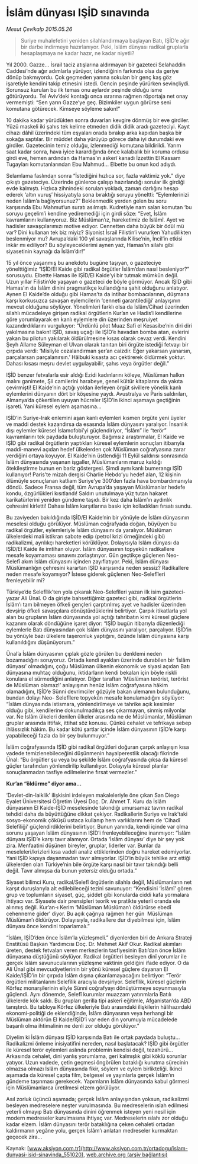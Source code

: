 # İslâm dünyası IŞİD sınavında

*Mesut Çevikalp 2015.05.26*

<div class="pNewsDetailMainContent ctx_content" itemprop="articleBody">
 <blockquote>
  <p>
   Suriye muhalefetini yeniden silahlandırmaya başlayan Batı, IŞİD’e ağır bir darbe indirmeye hazırlanıyor. Peki, İslâm dünyası radikal gruplarla hesaplaşmaya ne kadar hazır, ne kadar niyetli?
  </p>
 </blockquote>
 <p>
  Yıl 2000. Gazze… İsrail taciz atışlarına aldırmayan bir gazeteci Selahaddin Caddesi’nde ağır adımlarla yürüyor, izlendiğinin farkında olsa da geriye dönüp bakmıyordu. Çok geçmeden yanına sokulan bir genç kaş göz işaretiyle kendini takip etmesini istedi. Gencin peşinde yürürken sevinçliydi. Sorunsuz kurulan bu ilk temas onu aylardır peşinde olduğu isme götürüyordu. Tel Aviv’deki kontağı onca ısrarına rağmen röportaja net onay vermemişti: “Sen yarın Gazze’ye geç. Bizimkiler uygun görürse seni komutana götürecek. Kimseye söyleme sakın!”
 </p>
 <p>
  10 dakika kadar yürüdükten sonra duvarları kevgire dönmüş bir eve girdiler. Yüzü maskeli iki şahıs tek kelime etmeden didik didik aradı gazeteciyi. Kayıt cihazı dâhil üzerindeki tüm eşyaları orada bırakıp arka kapıdan başka bir sokağa saptılar. Bir müddet daha yürüyüp görece daha iyi durumdaki eve girdiler. Gazetecinin temiz olduğu, izlenmediği komutana bildirildi. Yarım saat kadar sonra, hava iyice karardığında önce kalabalık bir koruma ordusu girdi eve, hemen ardından da Hamas’ın askerî kanadı İzzettin El Kassam Tugayları komutanlarından Ebu Mahmud… Elbette bu onun kod adıydı.
 </p>
 <p>
  Selamlama faslından sonra “İstediğini hızlıca sor, fazla vaktimiz yok.” diye çıkıştı gazeteciye. Üzerinde günlerce çalışıp hazırlandığı sorular ilk girdiği evde kalmıştı. Hızlıca zihnindeki soruları yokladı, zaman darlığını hesap ederek ‘altın vuruş’ hissiyatıyla sona bıraktığı soruyu yöneltti: “Eylemlerinizi neden İslâm’a bağlıyorsunuz?” Beklenmedik yerden gelen bu soru karşısında Ebu Mahmut’un suratı asılmıştı. Kudretiyle nam salan komutan ‘bu soruyu geçelim’i kendine yediremediği için girdi söze: “Evet, İslâm kavramlarını kullanıyoruz. Biz Müslüman’ız, hareketimiz de İslâmî. Ayet ve hadisler savaşçılarımızı motive ediyor. Cennetten daha büyük bir ödül mü var? Dini kullanan tek biz miyiz? Siyonist İsrail Filistin’i vururken Yahudilikten beslenmiyor mu? Avrupa’daki 100 yıl savaşlarında Kilise’nin, İncil’in etkisi inkâr mı ediliyor? Bu söyleyeceklerimi aynen yaz, Hamas’ın silahı gibi siyasetinin kaynağı da İslâm’dır!”
 </p>
 <p>
  15 yıl önce yaşanmış bu anekdotu bugüne taşıyan, o gazeteciye yönelttiğimiz “IŞİD/El Kaide gibi radikal örgütler İslâm’dan nasıl besleniyor?” sorusuydu. Elbette Hamas ile IŞİD/El Kaide’yi bir tutmak mümkün değil. Uzun yıllar Filistin’de yaşayan o gazeteci de böyle görmüyor. Ancak IŞİD gibi Hamas’ın da İslâm dinini pragmatikçe kullandığına şahit olduğunu anlatıyor. Aynen El Kaide’de olduğu gibi Hamas’ta da intihar bombacılarının, düşmana karşı korkusuzca savaşan eylemcilerin ‘cenneti garantilediği’ anlayışının mevcut olduğunu söylüyor. Yönelimleri farklı olsa da İslâm/Cihad üzerinden silahlı mücadeleye girişen radikal örgütlerin Kur’an ve Hadis’i kendilerine göre yorumlayarak en kanlı eylemlere din üzerinden meşruiyet kazandırdıklarını vurguluyor: “Ürdünlü pilot Muaz Safi el Kesasibe’nin diri diri yakılmasına bakın! IŞİD, savaş uçağı ile IŞİD’e havadan bomba atan, evlerini yakan bu pilotun yakılarak öldürülmesine kısas olarak cevaz verdi. Kendini Şeyh Allame Süleyman el Ulvan olarak tanıtan biri örgüte istediği fetvayı bir çırpıda verdi: ‘Misliyle cezalandırman şer’an caizdir. Eğer yakarsan yanarsın, parçalarsan parçalanırsın.’ Hâlbuki kısasta acı çektirerek öldürmek yoktur. Dahası kısası meşru devlet uygulayabilir, şahıs veya örgütler değil.”
 </p>
 <p>
  IŞİD benzer fetvalarla esir aldığı Ezidi kadınlarını köleye, Müslüman halkın malını ganimete, Şii camilerini harabeye, genel kültür kitaplarını da yakıta çevirmişti! El Kaide’nin açtığı yoldan ilerleyen örgüt sivillere yönelik kanlı eylemlerini dünyanın dört bir köşesine yaydı. Avustralya ve Paris saldırıları, Almanya’da çökertilen uyuyan hücreler IŞİD’in ikinci aşamaya geçtiğinin işareti. Yani küresel eylem aşamasına…
 </p>
 <p>
  IŞİD’in Suriye-Irak enlemini aşan kanlı eylemleri kısmen örgüte yeni üyeler ve maddi destek kazandırsa da esasında İslâm dünyasını yaralıyor. İnsanlık dışı eylemler küresel İslamofobi’yi güçlendiriyor, “İslâm” ile “terör” kavramlarını tek paydada buluşturuyor. Bağımsız araştırmalar, El Kaide ve IŞİD gibi radikal örgütlerin yaptıkları küresel eylemlerin sonuçları itibarıyla maddi-manevi açıdan hedef ülkelerden çok Müslüman coğrafyasına zarar verdiğini ortaya koyuyor. El Kaide’nin üstlendiği 11 Eylül saldırısı sonrasında İslâm dünyasında yaşanan işgaller, Müslümanların maruz kaldığı ötekileştirme bunun en bariz göstergesi. Şimdi aynı kanlı bumerangı IŞİD kullanıyor! Paris’te mizah dergisi Charlie Hebdo’yu hedef alan, 12 kişinin ölümüyle sonuçlanan katliam Suriye’ye 300’den fazla hava bombardımanıyla döndü. Sadece Fransa değil, tüm Avrupa’da yaşayan Müslümanlar hedefe kondu, özgürlükleri kısıtlandı! Saldırı unutulmaya yüz tutan hakaret karikatürlerini yeniden gündeme taşıdı. Bir kez daha İslâm’ın aydınlık çehresini kirletti! Dahası İslâm karşıtlarına baskı için kolladıkları fırsatı sundu.
 </p>
 <p>
  Bu zaviyeden bakıldığında IŞİD/El Kaide’nin bir yönüyle de İslâm dünyasının meselesi olduğu görülüyor. Müslüman coğrafyada doğan, büyüyen bu radikal örgütler, eylemleriyle İslâm dünyasını da yaralıyor. Müslüman ülkelerdeki mali istikrarı sabote edip (petrol krizi örneğindeki gibi) radikalizmi, ayrılıkçı hareketleri körüklüyor. Dolayısıyla İslâm dünyası da IŞİD/El Kaide ile imtihan oluyor. İslâm dünyasının topyekûn radikallere mesafe koyamaması sınavını zorlaştırıyor. Gün geçtikçe güçlenen Neo-Selefî akım İslâm dünyasını içinden zayıflatıyor. Peki, İslâm dünyası Müslümanlığın çehresini karartan IŞİD karşısında neden sessiz? Radikallere neden mesafe koyamıyor? İstese giderek güçlenen Neo-Selefîleri frenleyebilir mi?
 </p>
 <p>
  Türkiye’de Selefîlik’ten yola çıkarak Neo-Selefîleri yazan ilk isim gazeteci-yazar Ali Ünal. O da girişte bahsettiğimiz gazeteci gibi, radikal örgütlerin İslâm’ı tam bilmeyen öfkeli gençleri çarptırılmış ayet ve hadisler üzerinden devşirip öfkeli savaşçılara dönüştürdüklerini belirtiyor. Çarpık itikatlarla yol alan bu grupların İslâm dünyasında yol açtığı tahribatın kimi küresel güçlere kazanım olarak döndüğüne işaret diyor: “IŞİD bugün itibarıyla düzenlediği eylemlerle Batı dünyasından çok İslâm dünyasını yaralıyor, parçalıyor. IŞİD’in bu yönüyle bazı ülkelere taşeronluk yaptığını, özünde İslâm dünyasına karşı kullanıldığını düşünüyorum.”
 </p>
 <p>
  Ünal’a İslâm dünyasının çıplak gözle görülen bu denklemi neden bozamadığını soruyoruz. Ortada kendi ayakları üzerinde durabilen bir ‘İslâm dünyası’ olmadığını, çoğu Müslüman ülkenin ekonomik ve siyasi açıdan Batı dünyasına muhtaç olduğunu, iktidarların kendi bekaları için böyle riskli konulara el sürmediğini anlatıyor. Diğer taraftan ‘Müslüman terörist, terörist de Müslüman olamaz!’ anlayışının henüz İslâm coğrafyasına hâkim olamadığını, IŞİD’e Sünni devrimciler gözüyle bakan ulemanın bulunduğunu, bundan dolayı Neo- Selefîlere topyekûn mesafe konulamadığını söylüyor: “İslâm dünyasında istismara, yönlendirilmeye ve tahrike açık kesimler olduğu gibi, kendilerine dokunulmadıkça ses çıkarmayan, sinmiş milyonlar var. Ne İslâm ülkeleri denilen ülkeler arasında ne de Müslümanlar, Müslüman gruplar arasında ittifak, ittihat söz konusu. Çünkü cehalet ve tefrikaya sebep ihlâssızlık hâkim. Bu kadar kötü şartlar içinde İslâm dünyasının IŞİD’e karşı yapabileceği fazla da bir şey bulunmuyor.”
 </p>
 <p>
  İslâm coğrafyasında IŞİD gibi radikal örgütleri doğuran çarpık anlayışın kısa vadede temizlenebileceğini düşünmenin hayalperestlik olacağı fikrinde Ünal: “Bu örgütler şu veya bu şekilde İslâm coğrafyasında çıksa da küresel güçler tarafından yönlendirilip kullanılıyor. Dolayıyla küresel planlar sonuçlanmadan tasfiye edilmelerine fırsat vermezler.”
 </p>
 <p>
  <strong>
   Kur’an “öldürme” diyor ama…
  </strong>
 </p>
 <p>
  ‘Devlet-din-laiklik’ ilişkisini irdeleyen makaleleriyle öne çıkan San Diego Eyalet Üniversitesi Öğretim Üyesi Doç. Dr. Ahmet T. Kuru da İslâm dünyasının El Kaide-IŞİD meselesinde takındığı umursamaz tavrın radikal tehdidi daha da büyüttüğüne dikkat çekiyor. Radikallerin Suriye ve Irak’taki sosyo-ekonomik çöküşü ustaca kullanıp hem varlıklarını hem de ‘Cihadî Selefîliği’ güçlendirdiklerini belirtiyor. Bunun yanında, kendi içinde var olma sorunu yaşayan İslâm dünyasının IŞİD’i frenleyebileceğine inanmıyor: “İslâm dünyası IŞİD’e karşı tavır alamıyor. Ortada ‘İslâm dünyası’ diye bir şey yok zira. Menfaatini düşünen bireyler, gruplar, liderler var. Bunlar da meseleleri/krizleri kısa vadeli analiz ettiklerinden doğru hareket edemiyorlar. Yani IŞİD kapıya dayanmadan tavır almıyorlar. IŞİD’in büyük tehlike arz ettiği ülkelerden olan Türkiye’nin bile örgüte karşı nasıl bir tavır takındığı belli değil. Tavır almışsa da bunun yetersiz olduğu ortada.”
 </p>
 <p>
  Siyaset bilimci Kuru, radikal/Selefî örgütlerin silahla değil, Müslümanların net karşıt duruşlarıyla alt edilebileceği tezini savunuyor: “Kendisini ‘İslâmî’ gören grup ve toplumların siyaset, güç, şiddet gibi konularda ciddi kafa yormalara ihtiyacı var. Siyasete dair prensipleri teorik ve pratikte yeterli oranda ele alınmış değil. Kur’an-ı Kerim ‘Müslüman Müslüman’ı öldürürse ebedî cehenneme gider’ diyor. Bu açık çağrıya rağmen her gün  Müslüman Müslüman’ı öldürüyor. Dolayısıyla, radikallere dur diyebilmesi için, İslâm dünyası önce kendini toparlamalı.”
 </p>
 <p>
  “İslâm, IŞİD’den önce İslâm’la yüzleşmeli.” diyenlerden biri de Ankara Strateji Enstitüsü Başkan Yardımcısı Doç. Dr. Mehmet Akif Okur. Radikal akımları üreten, destek fetvaları veren merkezlerin tasfiyesinin Batı’dan önce İslâm dünyasına düştüğünü söylüyor. Radikal örgütleri besleyen dinî yorumlar ile gerçek İslâm savunucularının yüzleşme vaktinin geldiğini ifade ediyor. O da Ali Ünal gibi mevcudiyetlerinin bir yönü küresel güçlere dayanan El Kaide/IŞİD’in bir çırpıda İslâm dışına çıkarılamayacağını belirtiyor: “Terör örgütleri militanlarını Selefîlik aracıyla devşiriyor. Selefîlik, küresel güçlerin Körfez monarşilerinin eliyle Sünni coğrafyayı dönüştürmeye soyunmasıyla güçlendi. Aynı dönemde, Selefî kurumlar muazzam yatırımlarla Batılı ülkelerde kök saldı. Bu grupları gerilla tipi askerî eğitimle, Afganistan’da ABD tanıştırdı. Bu tabloya Körfez ülkeleriyle Batı arasındaki ilişkilerin hâlihazırdaki ekonomi-politiği de eklendiğinde, İslâm dünyasının veya herhangi bir Müslüman aktörün El Kaide/IŞİD’i var eden din yorumuyla mücadelede başarılı olma ihtimalinin ne denli zor olduğu görülüyor.”
 </p>
 <p>
  Diyelim ki İslâm dünyası IŞİD karşısında Batı ile ortak paydada buluştu… Radikalizmi önleme inisiyatifini nereden, nasıl başlatacak? IŞİD gibi örgütler ile küresel terör eylemleri aslında problemin kendisi değil, tezahürü… Arkasında cehalet, dini yanlış yorumlama, geri kalmışlık gibi köklü sorunlar yatıyor. Uzun vadede, çetin geçmesi öngörülen bataklığı kurutma sürecinin olmazsa olmazı İslâm dünyasında fikir, söylem ve eylem birlikteliği. İkinci aşamada da küresel çapta film, belgesel ve yayınlarla gerçek İslâm’ın gündeme taşınması gerekecek. Yapımların İslâm dünyasında kabul görmesi için Müslümanlarca üretilmesi elzem görülüyor.
 </p>
 <p>
  Asıl zorluk üçüncü aşamada; gerçek İslâm anlayışından yoksun, radikalizmi besleyen medreselere neşter vurulmasında. Bu medreselerin ıslah edilmesi yeterli olmayıp Batı dünyasında dinini öğrenmek isteyen yeni nesil için modern medreseler kurulmasına ihtiyaç var. Medreselerin ıslahı zor olduğu kadar elzem. İslâm dünyasını terör bataklığına çeken cehaleti ortadan kaldırmanın yegâne yolu, gerçek İslâm’ı anlatan medreseler kurmaktan geçecek zira...
 </p>
</div>


Kaynak: [www.aksiyon.com.tr](http://www.aksiyon.com.tr/ortadogu/islam-dunyasi-isid-sinavinda_551020), [web.archive.org (arşiv bağlantısı)](http://web.archive.org/web/20151214043721/http://www.aksiyon.com.tr/ortadogu/islam-dunyasi-isid-sinavinda_551020)
